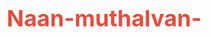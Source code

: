 # Naan-muthalvan-
<!DOCTYPE html>
<html lang="en">
<head>
    <meta charset="UTF-8">
    <meta name="viewport" content="width=device-width, initial-scale=1.0">
    <title>Cosmetics Store</title>
    <style>
        /* Reset some default styles */
        * {
            margin: 0;
            padding: 0;
            box-sizing: border-box;
        }

        body {
            font-family: Arial, sans-serif;
            background-color: #f4f4f4;
            line-height: 1.6;
        }

        header {
            background-color: #ffcccb;
            padding: 20px 0;
            text-align: center;
        }

        h1 {
            font-size: 36px;
            color: #e74c3c;
        }

        nav {
            background-color: #e74c3c;
            color: #fff;
            padding: 10px;
        }

        nav ul {
            list-style-type: none;
            text-align: center;
        }

        nav li {
            display: inline;
            margin-right: 20px;
        }

        .container {
            max-width: 1200px;
            margin: 0 auto;
            padding: 20px;
            background-color: #fff;
        }

        .product {
            border: 1px solid #ddd;
            margin: 10px;
            padding: 20px;
            border-radius: 5px;
            text-align: center;
        }

        .product img {
            max-width: 100%;
            height: auto;
        }

        footer {
            background-color: #e74c3c;
            color: #fff;
            padding: 20px;
            text-align: center;
        }
    </style>
</head>
<body>
    <header>
        <h1>Cosmetics Store</h1>
    </header>
    <nav>
        <ul>
            <li><a href="#">Home</a></li>
            <li><a href="#">Products</a></li>
            <li><a href="#">Brands</a></li>
            <li><a href="#">Contact</a></li>
        </ul>
    </nav>
    <div class="container">
        <div class="product">
            <img src="product1.jpg" alt="Product 1">
            <h2>Product 1</h2>
            <p>Description of Product 1.</p>
            <p>Price: $XX.XX</p>
        </div>
        <div class="product">
            <img src="product2.jpg" alt="Product 2">
            <h2>Product 2</h2>
            <p>Description of Product 2.</p>
            <p>Price: $XX.XX</p>
        </div>
        <!-- Add more products here -->
    </div>
    <footer>
        &copy; 2023 Cosmetics Store
    </footer>
</body>
</html>
